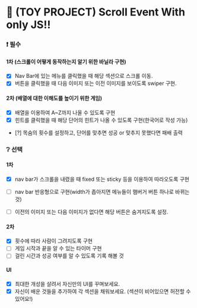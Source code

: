 # 📌 (TOY PROJECT) Scroll Event With only JS!!

### ❗ 필수

#### 1차 (스크롤이 어떻게 동작하는지 알기 위한 바닐라 구현)

- [x] Nav Bar에 있는 메뉴를 클릭했을 때 해당 섹션으로 스크롤 이동.
- [x] 버튼을 클릭했을 때 다음 이미지 또는 이전 이미지를 보이도록 swiper 구현.

#### 2차 (배열에 대한 이해도를 높이기 위한 게임)

- [x] 배열을 이용하여 A~Z까지 나올 수 있도록 구현
- [x] 힌트를 클릭했을 때 해당 단어의 힌트가 나올 수 있도록 구현(한국어로 작성 가능)
- [?] 목숨의 횟수를 설정하고, 단어를 맞추면 성공 or 맞추지 못했다면 패배 출력

### ❔ 선택

#### 1차

- [x] nav bar가 스크롤을 내렸을 때 fixed 또는 sticky 등을 이용하여 따라오도록 구현

- [ ] nav bar 반응형으로 구현(width가 좁아지면 메뉴들이 햄버거 버튼 하나로 바뀌는 것)
- [ ] 이전의 이미지 또는 다음 이미지가 없다면 해당 버튼은 숨겨지도록 설정.

#### 2차

- [x] 횟수에 따라 사람이 그려지도록 구현
- [ ] 게임 시작과 끝을 알 수 있는 타이머 구현
- [ ] 걸린 시간과 성공 여부를 알 수 있도록 기록 해볼 것

#### UI

- [x] 최대한 개성을 살려서 자신만의 UI를 꾸며보세요.
- [x] 자신이 배운 것들을 추가하여 각 섹션을 채워보세요. (섹션이 비어있으면 허전할 수 있어요!)
